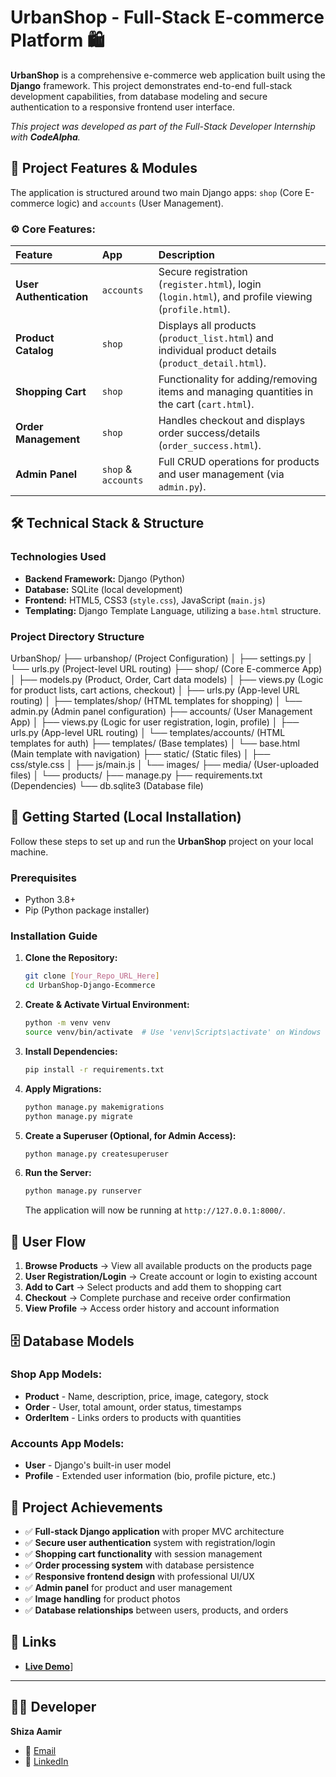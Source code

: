
# UrbanShop - Full-Stack E-commerce Platform 🛍️

**UrbanShop** is a comprehensive e-commerce web application built using the **Django** framework. This project demonstrates end-to-end full-stack development capabilities, from database modeling and secure authentication to a responsive frontend user interface.

*This project was developed as part of the Full-Stack Developer Internship with **CodeAlpha**.*

## 🎯 Project Features & Modules

The application is structured around two main Django apps: `shop` (Core E-commerce logic) and `accounts` (User Management).

### ⚙️ Core Features:

| Feature | App | Description |
| :--- | :--- | :--- |
| **User Authentication** | `accounts` | Secure registration (`register.html`), login (`login.html`), and profile viewing (`profile.html`). |
| **Product Catalog** | `shop` | Displays all products (`product_list.html`) and individual product details (`product_detail.html`). |
| **Shopping Cart** | `shop` | Functionality for adding/removing items and managing quantities in the cart (`cart.html`). |
| **Order Management** | `shop` | Handles checkout and displays order success/details (`order_success.html`). |
| **Admin Panel** | `shop` & `accounts` | Full CRUD operations for products and user management (via `admin.py`). |


## 🛠️ Technical Stack & Structure

### Technologies Used
* **Backend Framework:** Django (Python)
* **Database:** SQLite (local development)
* **Frontend:** HTML5, CSS3 (`style.css`), JavaScript (`main.js`)
* **Templating:** Django Template Language, utilizing a `base.html` structure.

### Project Directory Structure
UrbanShop/
├── urbanshop/ (Project Configuration)
│ ├── settings.py
│ └── urls.py (Project-level URL routing)
├── shop/ (Core E-commerce App)
│ ├── models.py (Product, Order, Cart data models)
│ ├── views.py (Logic for product lists, cart actions, checkout)
│ ├── urls.py (App-level URL routing)
│ ├── templates/shop/ (HTML templates for shopping)
│ └── admin.py (Admin panel configuration)
├── accounts/ (User Management App)
│ ├── views.py (Logic for user registration, login, profile)
│ ├── urls.py (App-level URL routing)
│ └── templates/accounts/ (HTML templates for auth)
├── templates/ (Base templates)
│ └── base.html (Main template with navigation)
├── static/ (Static files)
│ ├── css/style.css
│ ├── js/main.js
│ └── images/
├── media/ (User-uploaded files)
│ └── products/
├── manage.py
├── requirements.txt (Dependencies)
└── db.sqlite3 (Database file)

## 🚀 Getting Started (Local Installation)

Follow these steps to set up and run the **UrbanShop** project on your local machine.

### Prerequisites
* Python 3.8+
* Pip (Python package installer)

### Installation Guide

1.  **Clone the Repository:**
    ```bash
    git clone [Your_Repo_URL_Here]
    cd UrbanShop-Django-Ecommerce
    ```

2.  **Create & Activate Virtual Environment:**
    ```bash
    python -m venv venv
    source venv/bin/activate  # Use 'venv\Scripts\activate' on Windows
    ```

3.  **Install Dependencies:**
    ```bash
    pip install -r requirements.txt
    ```

4.  **Apply Migrations:**
    ```bash
    python manage.py makemigrations
    python manage.py migrate
    ```

5.  **Create a Superuser (Optional, for Admin Access):**
    ```bash
    python manage.py createsuperuser
    ```

6.  **Run the Server:**
    ```bash
    python manage.py runserver
    ```
    The application will now be running at `http://127.0.0.1:8000/`.


## 📱 User Flow

1. **Browse Products** → View all available products on the products page
2. **User Registration/Login** → Create account or login to existing account
3. **Add to Cart** → Select products and add them to shopping cart
4. **Checkout** → Complete purchase and receive order confirmation
5. **View Profile** → Access order history and account information


## 🗄️ Database Models

### Shop App Models:
- **Product** - Name, description, price, image, category, stock
- **Order** - User, total amount, order status, timestamps
- **OrderItem** - Links orders to products with quantities

### Accounts App Models:
- **User** - Django's built-in user model
- **Profile** - Extended user information (bio, profile picture, etc.)


## 🌟 Project Achievements

* ✅ **Full-stack Django application** with proper MVC architecture
* ✅ **Secure user authentication** system with registration/login
* ✅ **Shopping cart functionality** with session management
* ✅ **Order processing system** with database persistence
* ✅ **Responsive frontend design** with professional UI/UX
* ✅ **Admin panel** for product and user management
* ✅ **Image handling** for product photos
* ✅ **Database relationships** between users, products, and orders


## 🔗 Links

- [**Live Demo**](https://www.linkedin.com/posts/shiza-aamir-4805a1267_fullstackdeveloper-djangoproject-ecommerce-activity-7386095723584507904-k50-?utm_source=share&utm_medium=member_desktop&rcm=ACoAAEFnn2ABOlqxZKOiB5-I11nfl0DygZOU1EI)]

---

## 👨‍💻 Developer

**Shiza Aamir**
- 📧 [Email](shizaaamir3@gmail.com)
- 💼 [LinkedIn](www.linkedin.com/in/shiza-aamir-4805a1267)
